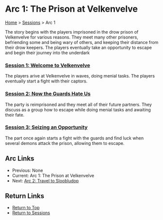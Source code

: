 # Arc 1: The Prison at Velkenvelve

[Home](../../README.md) > [Sessions](../info.md) > Arc 1

The story begins with the players imprisoned in the drow prison of
Velkenvelve for various reasons. They meet many other prisoners,
befriending some and being wary of others, and keeping their
distance from their drow keepers. The players eventually take an
opportunity to escape and begin their journey into the underdark

### [Session 1: Welcome to Velkenvelve](session01-2020-05-24.md)
The players arive at Velkenvelve in waves, doing menial tasks. The
players eventually start a fight with their captors.

### [Session 2: Now the Guards Hate Us](session02-2020-06-14.md)
The party is reimprisoned and they meet all of their future partners.
They discuss as a group how to escape while doing menial tasks and
awaiting their fate.

### [Session 3: Seizing an Opportunity](session03-2020-06-28.md)
The part once again starts a fight with the guards and find luck
when several demons attack the prison, allowing them to escape.

## Arc Links
* Previous: None
* Current: Arc 1: The Prison at Velkenvelve
* Next: [Arc 2: Travel to Sloobludop](../arc02/info.md)

## Return Links
* [Return to Top](../../README.md)
* [Return to Sessions](../info.md)
